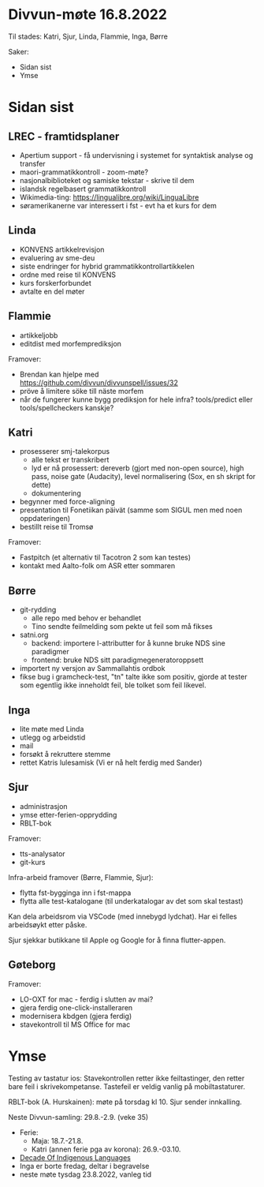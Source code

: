 # Divvun-møte 16.8.2022

Til stades: Katri, Sjur, Linda, Flammie, Inga, Børre

Saker:

* Sidan sist
* Ymse

# Sidan sist

## LREC - framtidsplaner
* Apertium support - få undervisning i systemet for syntaktisk analyse og transfer
* maori-grammatikkontroll - zoom-møte?
* nasjonalbiblioteket og samiske tekstar - skrive til dem
* islandsk regelbasert grammatikkontroll
* Wikimedia-ting: <https://lingualibre.org/wiki/LinguaLibre>
* søramerikanerne var interessert i fst - evt ha et kurs for dem

## Linda
* KONVENS artikkelrevisjon
* evaluering av sme-deu
* siste endringer for hybrid grammatikkontrollartikkelen
* ordne med reise til KONVENS
* kurs forskerforbundet
* avtalte en del møter

## Flammie

* artikkeljobb
* editdist med morfemprediksjon

Framover:

* Brendan kan hjelpe med <https://github.com/divvun/divvunspell/issues/32>
* pröve å limitere söke till näste morfem
* når de fungerer kunne bygg prediksjon for hele infra? tools/predict eller tools/spellcheckers kanskje?

## Katri

* prosesserer smj-talekorpus 
    * alle tekst er transkribert
    * lyd er nå prosessert: dereverb (gjort med non-open source), high pass,
      noise gate (Audacity), level normalisering (Sox, en sh skript for dette)
    * dokumentering
* begynner med force-aligning
* presentation til Fonetiikan päivät (samme som SIGUL men med noen oppdateringen)
* bestillt reise til Tromsø

Framover:
* Fastpitch (et alternativ til Tacotron 2 som kan testes)
* kontakt med Aalto-folk om ASR etter sommaren

## Børre

* git-rydding
    * alle repo med behov er behandlet
    * Tino sendte feilmelding som pekte ut feil som må fikses
* satni.org
    * backend: importere l-attributter for å kunne bruke NDS sine paradigmer
    * frontend: bruke NDS sitt paradigmegeneratoroppsett
* importert ny versjon av Sammallahtis ordbok
* fikse bug i gramcheck-test, "tn" talte ikke som positiv, gjorde at tester som
  egentlig ikke inneholdt feil, ble tolket som feil likevel.

## Inga
* lite møte med Linda
* utlegg og arbeidstid
* mail
* forsøkt å rekruttere stemme
* rettet Katris lulesamisk (Vi er nå helt ferdig med Sander)

## Sjur

* administrasjon
* ymse etter-ferien-opprydding
* RBLT-bok

Framover:

* tts-analysator
* git-kurs

Infra-arbeid framover (Børre, Flammie, Sjur):

* flytta fst-bygginga inn i fst-mappa
* flytta alle test-katalogane (til underkatalogar av det som skal testast)

Kan dela arbeidsrom via VSCode (med innebygd lydchat). Har ei felles arbeidsøykt etter påske.

Sjur sjekkar butikkane til Apple og Google for å finna flutter-appen.

## Gøteborg

Framover:

* LO-OXT for mac - ferdig i slutten av mai?
* gjera ferdig one-click-installeraren
* modernisera kbdgen (gjera ferdig)
* stavekontroll til MS Office for mac

# Ymse

Testing av tastatur ios: Stavekontrollen retter ikke feiltastinger, den retter bare feil i skrivekompetanse. Tastefeil er veldig vanlig på mobiltastaturer.

RBLT-bok (A. Hurskainen): møte på torsdag kl 10. Sjur sender innkalling.

Neste Divvun-samling: 29.8.-2.9. (veke 35)

* Ferie:
    * Maja:  18.7.-21.8.
    * Katri (annen ferie pga av korona): 26.9.-03.10.
* [Decade Of Indigenous Languages](https://fpcc.ca/stories/the-decade-of-indigenous-languages/)
* Inga er borte fredag, deltar i begravelse
* neste møte tysdag 23.8.2022, vanleg tid
